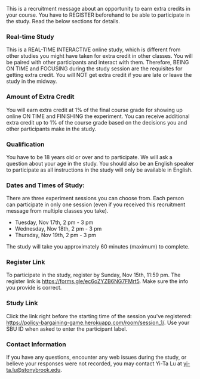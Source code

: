 This is a recruitment message about an opportunity to earn extra credits in your course. You have to REGISTER beforehand to be able to participate in the study. Read the below sections for details.

### Real-time Study
This is a REAL-TIME INTERACTIVE online study, which is different from other studies you might have taken for extra credit in other classes. You will be paired with other participants and interact with them. Therefore, BEING ON TIME and FOCUSING during the study session are the requisites for getting extra credit. You will NOT get extra credit if you are late or leave the study in the midway. 

### Amount of Extra Credit
You will earn extra credit at 1% of the final course grade for showing up online ON TIME and FINISHING the experiment. You can receive additional extra credit up to 1% of the course grade based on the decisions you and other participants make in the study.

### Qualification
You have to be 18 years old or over and to participate. We will ask a question about your age in the study. You should also be an English speaker to participate as all instructions in the study will only be available in English.

### Dates and Times of Study:
There are three experiment sessions you can choose from. Each person can participate in only one session (even if you received this recruitment message from multiple classes you take).

- Tuesday, Nov 17th, 2 pm - 3 pm
- Wednesday, Nov 18th, 2 pm - 3 pm
- Thursday, Nov 19th, 2 pm - 3 pm

The study will take you approximately 60 minutes (maximum) to complete.

### Register Link
To participate in the study, register by Sunday, Nov 15th, 11:59 pm. The register link is <https://forms.gle/ec6oZYZB6NG7FMrt5>. Make sure the info you provide is correct.

### Study Link
Click the link right before the starting time of the session you've registered: <https://policy-bargaining-game.herokuapp.com/room/session_1/>. Use your SBU ID when asked to enter the participant label.

### Contact Information
If you have any questions, encounter any web issues during the study, or believe your responses were not recorded, you may contact Yi-Ta Lu at <yi-ta.lu@stonybrook.edu>.
